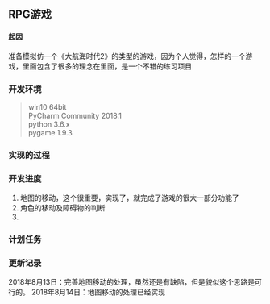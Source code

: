 ## RPG游戏

#### 起因
准备模拟仿一个《大航海时代2》的类型的游戏，因为个人觉得，怎样的一个游戏，里面包含了很多的理念在里面，是一个不错的练习项目

### 开发环境
> win10 64bit <br>
> PyCharm Community 2018.1<br>
> python 3.6.x <br>
> pygame 1.9.3 <br>

### 实现的过程



### 开发进度
1. 地图的移动，这个很重要，实现了，就完成了游戏的很大一部分功能了
2. 角色的移动及障碍物的判断
3.

### 计划任务


### 更新记录
2018年8月13日：完善地图移动的处理，虽然还是有缺陷，但是貌似这个思路是可行的。
2018年8月14日：地图移动的处理已经实现